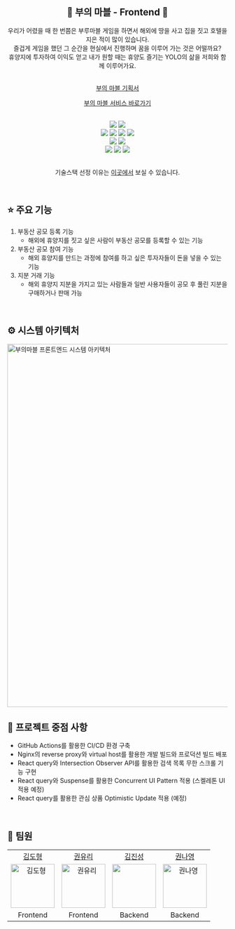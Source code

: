 <div align="center">
  <br />
  <h2>🌴 부의 마블 - Frontend 🌴</h2>
  <div>
  우리가 어렸을 때 한 번쯤은 부루마블 게임을 하면서 해외에 땅을 사고 집을 짓고 호텔을 지은 적이 많이 있습니다. <br />
  즐겁게 게임을 했던 그 순간을 현실에서 진행하며 꿈을 이루어 가는 것은 어떨까요? <br /> 휴양지에 투자하여 이익도 얻고 내가 원할 때는 휴양도 즐기는 YOLO의 삶을 저희와 함께 이루어가요.
  </div>
<br />

[부의 마블 기획서](https://jinsungone.notion.site/b93a27bdd0f444d9a6e4d0dbe4f6ae0b)
  <p>
      <a href="http://wealth-marble.kro.kr/" target="_blank">부의 마블 서비스 바로가기</a>
  </p>
  <br />
  <img src="https://img.shields.io/badge/Next.js-000000?style=flat-square&logo=Next.js&logoColor=white"/>
  <img src="https://img.shields.io/badge/Typescript-3178C6?style=flat-square&logo=Typescript&logoColor=white"/>
  <br />
  <img src="https://img.shields.io/badge/React Query-FF4154?style=flat-square&logo=React Query&logoColor=white"/>
  <img src="https://img.shields.io/badge/Redux Toolkit-764ABC?style=flat-square&logo=Redux&logoColor=white"/>
      <img src="https://img.shields.io/badge/NPM-CB3837?style=flat-square&logo=NPM&logoColor=white"/>
  <img src="https://img.shields.io/badge/Tailwind CSS-06B6D4?style=flat-square&logo=Tailwind CSS&logoColor=white"/>
  <br />
  <img src="https://img.shields.io/badge/Sentry-362D59?style=flat-square&logo=Sentry&logoColor=white"/>
  <img src="https://img.shields.io/badge/Github Actions-2088FF?style=flat-square&logo=Github Actions&logoColor=white"/>
  <br />

  <img src="https://img.shields.io/badge/ORACLE-F80000?style=flat-square&logo=oracle&logoColor=white"/>
    <img src="https://img.shields.io/badge/Google Cloud-4285F4?style=flat-square&logo=Google Cloud&logoColor=white"/>
  <img src="https://img.shields.io/badge/NGINX-009639?style=flat-square&logo=NGINX&logoColor=white"/>
<!-- 아이콘 찾는 사이트: https://simpleicons.org/?q=query -->
    <!-- <img src="https://img.shields.io/badge/Socket.io-4.5.3-010101?logo=Socket.io"> -->
  <br />
  <br />
  <p>

  기술스택 선정 이유는 [이곳에서](https://github.com/Eagle2gle/wealth-marble-frontend/wiki/%EA%B8%B0%EC%88%A0-%EC%8A%A4%ED%83%9D) 보실 수 있습니다.
  </p>
</div>
<br />

## ⭐ 주요 기능
1. 부동산 공모 등록 기능
    - 해외에 휴양지를 짓고 싶은 사람이 부동산 공모를 등록할 수 있는 기능
2. 부동산 공모 참여 기능
    - 해외 휴양지를 만드는 과정에 참여를 하고 싶은 투자자들이 돈을 넣을 수 있는 기능
3. 지분 거래 기능
    - 해외 휴양지 지분을 가지고 있는 사람들과 일반 사용자들이 공모 후 풀린 지분을 구매하거나 판매 가능

<br />

## ⚙️ 시스템 아키텍처
<img width="828" alt="부의마블 프론트엔드 시스템 아키텍처" src="https://user-images.githubusercontent.com/55318618/225216191-ff3738ca-a8f0-4b63-a983-f260b8c48460.png">

<br />

## 🔎 프로젝트 중점 사항
- GitHub Actions를 활용한 CI/CD 환경 구축
- Nginx의 reverse proxy와 virtual host를 활용한 개발 빌드와 프로덕션 빌드 배포
- React query와 Intersection Observer API를 활용한 검색 목록 무한 스크롤 기능 구현
- React query와 Suspense를 활용한 Concurrent UI Pattern 적용 (스켈레톤 UI 적용 예정)
- React query를 활용한 관심 상품 Optimistic Update 적용 (예정)

<br />

## 👥 팀원

<table>
  <tbody>
    <tr>
        <td align="center"><a href="https://github.com/m4nd4r1n">김도형</a></td>
        <td align="center"><a href="https://github.com/YuriKwon">권유리</a></td>
        <td align="center"><a href="https://github.com/CEOJINSUNG">김진성</a></td>
        <td align="center"><a href="https://github.com/NaayoungKwon">권나영</a></td>
    </tr>
    <tr>
      <td align="center">
        <img src="https://user-images.githubusercontent.com/34162358/224486418-5d615f74-9505-4870-b1ca-9a74fd3ea2a9.png" width="100px;" height="100px;" alt="김도형"/>
      </td>
      <td align="center">
        <img src="https://user-images.githubusercontent.com/34162358/224486435-dc1c67ff-cdc3-46ce-ad92-d25b287b0c99.jpeg" width="100px;" height="100px;" alt="권유리"/>
      <td align="center">
        <img src="https://user-images.githubusercontent.com/34162358/224486392-cfdeef7c-4210-4646-a689-caa6a8e07464.jpeg" width="100px;" height="100px;"        </td>
      <td align="center">
        <img src="https://user-images.githubusercontent.com/34162358/224486703-1621bd02-ed4d-4eef-873a-f76078c586be.jpeg" width="100px;" height="100px;" alt="권나영"/>
       </td>
    </td>
    </tr>
    <tr>
        <td align="center">Frontend</td>
        <td align="center">Frontend</td>
        <td align="center">Backend</td>
        <td align="center">Backend</td>
    </tr>
  </tbody>
</table>
